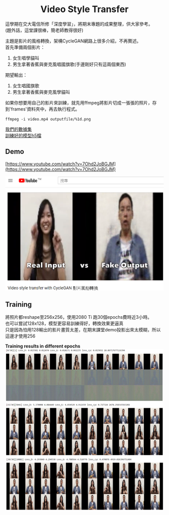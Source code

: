 # <center>Video Style Transfer
這學期在交大電信所修「深度學習」，將期末專題的成果整理，供大家參考。<br>
(題外話，這堂課很棒，簡老師教得很好)<br>

主題是影片的風格轉換，架構CycleGAN網路上很多介紹，不再贅述。<br>
首先準備兩個影片：
1. 女生唱學貓叫
2. 男生拿著香蕉與麥克風唱國旗歌(手邊剛好只有這兩個東西)<br>

期望輸出：
1. 女生唱國旗歌
2. 男生拿著香蕉與麥克風學貓叫

如果你想要用自己的影片來訓練，就先用ffmpeg將影片切成一張張的照片，存到'frames'資料夾中，再去執行程式。
```
ffmpeg -i video.mp4 outputfile/%1d.png 
```
[我們的數據集](https://drive.google.com/open?id=1XE1Z9AK1l0s9wq5OXc5NbAgYG7YKfaS4)<br>
[訓練好的模型h5檔](https://drive.google.com/open?id=1VdXNCqYh_d7YlUVVhOPFQuUg5iYhLMyW)

## Demo
[https://www.youtube.com/watch?v=7Ohd2JoBGJM](https://www.youtube.com/watch?v=7Ohd2JoBGJM)<br>

![demo](https://github.com/Yang0718/Video_style_transfer_using_CycleGAN/raw/master/youtube.PNG)<br>

## Training
將照片都reshape至256x256，使用2080 Ti 跑30個epochs費時近3小時。<br>
也可以嘗試128x128，模型更容易訓練得好，轉換效果更逼真<br>
只是因為怕用128輸出的影片畫質太差，在期末課堂demo投影出來太模糊，所以這邊才使用256<br>

**Training results in different epochs**<br>
![epoch_0](https://github.com/Yang0718/Video_style_transfer_using_CycleGAN/raw/master/training_result_0.PNG)
![epoch_15](https://github.com/Yang0718/Video_style_transfer_using_CycleGAN/raw/master/training_result_15.PNG)
![epoch_30](https://github.com/Yang0718/Video_style_transfer_using_CycleGAN/raw/master/training_result_30.PNG)


